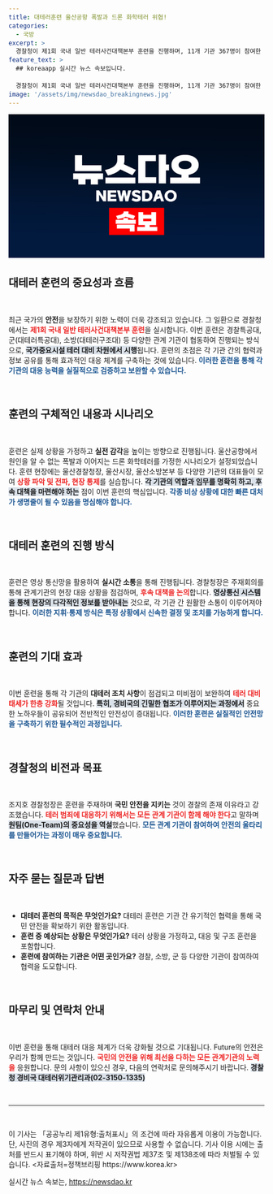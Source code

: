 ```yaml
---
title: 대테러훈련 울산공항 폭발과 드론 화학테러 위협!
categories:
  - 국방
excerpt: >
  경찰청이 제1회 국내 일반 테러사건대책본부 훈련을 진행하며, 11개 기관 367명이 참여한 실전 대비 훈련이 실시됐다. 드론 화학테러와 폭발 상황을 가정해 국민 안전을 위한 대책이 점검됐다. 우리의 안전을 지키기 위한 정부의 결단력을 확인하세요!
feature_text: >
  ## koreaapp 실시간 뉴스 속보입니다.

  경찰청이 제1회 국내 일반 테러사건대책본부 훈련을 진행하며, 11개 기관 367명이 참여한 실전 대비 훈련이 실시됐다. 드론 화학테러와 폭발 상황을 가정해 국민 안전을 위한 대책이 점검됐다. 우리의 안전을 지키기 위한 정부의 결단력을 확인하세요!
image: '/assets/img/newsdao_breakingnews.jpg'
---
```


<p><img src="/assets/img/newsdao_breakingnews.jpg" alt="koreaapp 속보" /></p>

<h2 data-ke-size="size26">대테러 훈련의 중요성과 흐름</h2>

<p data-ke-size="size16">&nbsp;</p>

<p>최근 국가의 <b>안전</b>을 보장하기 위한 노력이 더욱 강조되고 있습니다. 그 일환으로 경찰청에서는 <b><span style="color: #ee2323;">제1회 국내 일반 테러사건대책본부 훈련</span></b>을 실시합니다. 이번 훈련은 경찰특공대, 군(대테러특공대), 소방(대테러구조대) 등 다양한 관계 기관이 협동하여 진행되는 방식으로, <b><span style="background-color: #21538527;">국가중요시설 테러 대비 차원에서 시행</span></b>됩니다. 훈련의 초점은 각 기관 간의 협력과 정보 공유를 통해 효과적인 대응 체계를 구축하는 것에 있습니다. <b><span style="color: #1a5490;">이러한 훈련을 통해 각 기관의 대응 능력을 실질적으로 검증하고 보완할 수 있습니다.</span></b></p>

<p data-ke-size="size16">&nbsp;</p>

<h2 data-ke-size="size26">훈련의 구체적인 내용과 시나리오</h2>

<p data-ke-size="size16">&nbsp;</p>

<p>훈련은 실제 상황을 가정하고 <b>실전 감각</b>을 높이는 방향으로 진행됩니다. 울산공항에서 원인을 알 수 없는 폭발과 이어지는 드론 화학테러를 가정한 시나리오가 설정되었습니다. 훈련 현장에는 울산경찰청장, 울산시장, 울산소방본부 등 다양한 기관의 대표들이 모여 <b><span style="color: #ee2323;">상황 파악 및 전파, 현장 통제</span></b>를 실습합니다. <b><span style="background-color: #21538527;">각 기관의 역할과 임무를 명확히 하고, 후속 대책을 마련해야 하는</span></b> 점이 이번 훈련의 핵심입니다. <b><span style="color: #1a5490;">각종 비상 상황에 대한 빠른 대처가 생명줄이 될 수 있음을 명심해야 합니다.</span></b></p>

<p data-ke-size="size16">&nbsp;</p>

<h2 data-ke-size="size26">대테러 훈련의 진행 방식</h2>

<p data-ke-size="size16">&nbsp;</p>

<p>훈련은 영상 통신망을 활용하여 <b>실시간 소통</b>을 통해 진행됩니다. 경찰청장은 주재회의를 통해 관계기관의 현장 대응 상황을 점검하며, <b><span style="color: #ee2323;">후속 대책을 논의</span></b>합니다. <b><span style="background-color: #21538527;">영상통신 시스템을 통해 현장의 다각적인 정보를 받아내는</span></b> 것으로, 각 기관 간 원활한 소통이 이루어져야 합니다. <b><span style="color: #1a5490;">이러한 지휘·통제 방식은 특정 상황에서 신속한 결정 및 조치를 가능하게 합니다.</span></b></p>

<p data-ke-size="size16">&nbsp;</p>

<h2 data-ke-size="size26">훈련의 기대 효과</h2>

<p data-ke-size="size16">&nbsp;</p>

<p>이번 훈련을 통해 각 기관의 <b>대테러 조치 사항</b>이 점검되고 미비점이 보완하여 <b><span style="color: #ee2323;">테러 대비태세가 한층 강화</span></b>될 것입니다. <b><span style="background-color: #21538527;">특히, 경비국의 긴밀한 협조가 이루어지는 과정에서</span></b> 중요한 노하우들이 공유되어 전반적인 안전성이 증대됩니다. <b><span style="color: #1a5490;">이러한 훈련은 실질적인 안전망을 구축하기 위한 필수적인 과정입니다.</span></b></p>

<p data-ke-size="size16">&nbsp;</p>

<h2 data-ke-size="size26">경찰청의 비전과 목표</h2>

<p data-ke-size="size16">&nbsp;</p>

<p>조지호 경찰청장은 훈련을 주재하며 <b>국민 안전을 지키는</b> 것이 경찰의 존재 이유라고 강조했습니다. <b><span style="color: #ee2323;">테러 범죄에 대응하기 위해서는 모든 관계 기관이 함께 해야 한다</span></b>고 말하며 <b><span style="background-color: #21538527;">원팀(One-Team)의 중요성을 역설</span></b>했습니다. <b><span style="color: #1a5490;">모든 관계 기관이 참여하여 안전의 울타리를 만들어가는 과정이 매우 중요합니다.</span></b></p>

<p data-ke-size="size16">&nbsp;</p>

<h2 data-ke-size="size26">자주 묻는 질문과 답변</h2>

<p data-ke-size="size16">&nbsp;</p>

<ul>
    <li><b>대테러 훈련의 목적은 무엇인가요?</b> 대테러 훈련은 기관 간 유기적인 협력을 통해 국민 안전을 확보하기 위한 활동입니다.</li>
    <li><b>훈련 중 예상되는 상황은 무엇인가요?</b> 테러 상황을 가정하고, 대응 및 구조 훈련을 포함합니다.</li>
    <li><b>훈련에 참여하는 기관은 어떤 곳인가요?</b> 경찰, 소방, 군 등 다양한 기관이 참여하여 협력을 도모합니다.</li>
</ul>

<p data-ke-size="size16">&nbsp;</p>

<h2 data-ke-size="size26">마무리 및 연락처 안내</h2>

<p data-ke-size="size16">&nbsp;</p>

<p>이번 훈련을 통해 대테러 대응 체계가 더욱 강화될 것으로 기대됩니다. Future의 안전은 우리가 함께 만드는 것입니다. <b><span style="color: #ee2323;">국민의 안전을 위해 최선을 다하는 모든 관계기관의 노력을</span></b> 응원합니다. 문의 사항이 있으신 경우, 다음의 연락처로 문의해주시기 바랍니다. <b><span style="background-color: #21538527;">경찰청 경비국 대테러위기관리과(02-3150-1335)</span></b> </p>

<p data-ke-size="size16">&nbsp;</p>

<hr>

<p data-ke-size="size16">&nbsp;</p>

<p>이 기사는 「공공누리 제1유형:출처표시」의 조건에 따라 자유롭게 이용이 가능합니다. 단, 사진의 경우 제3자에게 저작권이 있으므로 사용할 수 없습니다. 기사 이용 시에는 출처를 반드시 표기해야 하며, 위반 시 저작권법 제37조 및 제138조에 따라 처벌될 수 있습니다. &lt;자료출처=정책브리핑 https://www.korea.kr></p>
실시간 뉴스 속보는, <a href="https://newsdao.kr" rel="dofollow">https://newsdao.kr</a>


